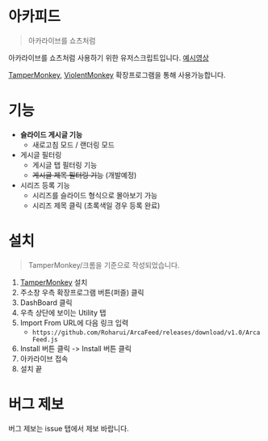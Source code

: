 # 아카피드
> 아카라이브를 쇼츠처럼

아카라이브를 쇼츠처럼 사용하기 위한 유저스크립트입니다. [예시영상](https://arca.live/b/bluearchive/149927310)

[TamperMonkey](https://chromewebstore.google.com/detail/tampermonkey/dhdgffkkebhmkfjojejmpbldmpobfkfo?hl=ko), [ViolentMonkey](https://chromewebstore.google.com/detail/violentmonkey/jinjaccalgkegednnccohejagnlnfdag) 확장프로그램을 통해 사용가능합니다.

# 기능

- **슬라이드 게시글 기능**
  - 새로고침 모드 / 랜더링 모드
- 게시글 필터링
  - 게시글 탭 필터링 기능
  - ~~게시글 제목 필터링 기능~~ (개발예정)
- 시리즈 등록 기능
  - 시리즈를 슬라이드 형식으로 몰아보기 가능
  - 시리즈 제목 클릭 (초록색일 경우 등록 완료)

# 설치
> TamperMonkey/크롬을 기준으로 작성되었습니다.

1. [TamperMonkey](https://chromewebstore.google.com/detail/tampermonkey/dhdgffkkebhmkfjojejmpbldmpobfkfo?hl=ko) 설치
2. 주소창 우측 확장프로그램 버튼(퍼즐) 클릭
3. DashBoard 클릭
4. 우측 상단에 보이는 Utility 탭
5. Import From URL에 다음 링크 입력
    - `https://github.com/Roharui/ArcaFeed/releases/download/v1.0/ArcaFeed.js`
6. Install 버튼 클릭 -> Install 버튼 클릭
7. 아카라이브 접속
8. 설치 끝

# 버그 제보

버그 제보는 issue 탭에서 제보 바랍니다.
